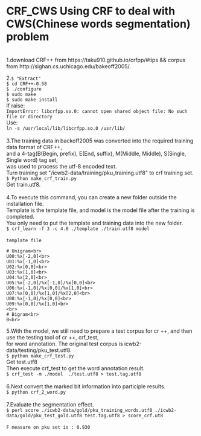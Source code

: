 # CRF_CWS Using CRF to deal with CWS(Chinese words segmentation) problem
<br>
1.download CRF++ from https://taku910.github.io/crfpp/#tips   &&  corpus from http://sighan.cs.uchicago.edu/bakeoff2005/. <br>

2.```$ "Extract" ```<br>
```$ cd CRF++-0.58```<br>
```$ ./configure```<br>
```$ sudo make```<br>
```$ sudo make install```<br>
If raise:<br>
```ImportError: libcrfpp.so.0: cannot open shared object file: No such file or directory```<br>
Use:<br>
```ln -s /usr/local/lib/libcrfpp.so.0 /usr/lib/```<br>
<br>
3.The training data in backoff2005 was converted into the required training data format of CRF++,<br>
and a 4-tag(B(Begin, prefix), E(End, suffix), M(Middle, Middle), S(Single, Single word) tag set,<br>
was used to process the utf-8 encoded text.<br>
Turn training set "/icwb2-data/training/pku_training.utf8" to crf training set.<br>
```$ Python make_crf_train.py```<br>
Get train.utf8.<br>
<br>
4.To execute this command, you can create a new folder outside the installation file.<br>
Template is the template file, and model is the model file after the training is completed.<br>
You only need to put the template and training data into the new folder.<br>
```$ crf_learn -f 3 -c 4.0 ./template ./train.utf8 model```<br>
<br>
```template file```<br>
```
# Unigram<br>
U00:%x[-2,0]<br>
U01:%x[-1,0]<br>
U02:%x[0,0]<br>
U03:%x[1,0]<br>
U04:%x[2,0]<br>
U05:%x[-2,0]/%x[-1,0]/%x[0,0]<br>
U06:%x[-1,0]/%x[0,0]/%x[1,0]<br>
U07:%x[0,0]/%x[1,0]/%x[2,0]<br>
U08:%x[-1,0]/%x[0,0]<br>
U09:%x[0,0]/%x[1,0]<br>
<br>
# Bigram<br>
B<br>
```
5.With the model, we still need to prepare a test corpus for cr ++, and then use the testing tool of cr ++, crf_test, <br>
for word annotation. The original test corpus is icwb2-data/testing/pku_test.utf8.<br>
```$ python make_crf_test.py```<br>
Get test.utf8<br>
Then execute crf_test to get the word annotation result.<br>
```$ crf_test -m ./model  ./test.utf8 > test.tag.utf8```<br>
<br>
6.Next convert the marked bit information into participle results.<br>
```$ python crf_2_word.py```<br>
<br>
7.Evaluate the segmentation effect.<br>
```$ perl score ./icwb2-data/gold/pku_training_words.utf8 ./icwb2-data/gold/pku_test_gold.utf8 test.tag.utf8 > score_crf.ut8```<br>
<br>
```F measure on pku set is : 0.930```
